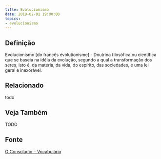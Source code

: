 ```yaml
---
title: Evolucionismo
date: 2019-02-01 19:00:00
topics:
- evolucionismo
---
```


## Definição
Evolucionismo [do francês évolutionisme] - Doutrina filosófica ou científica
que se baseia na idéia da evolução, segundo a qual a transformação dos seres,
isto é, da matéria, da vida, do espírito, das sociedades, é uma lei geral e
inexorável.

## Relacionado
todo

## Veja Também
TODO

## Fonte
[O Consolador - Vocabulário](http://www.oconsolador.com.br/linkfixo/vocabulario/principal.html)



